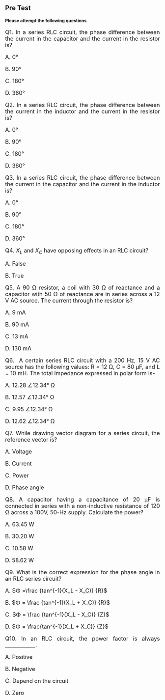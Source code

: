 
## Pre Test  
#### Please attempt the following questions

<div align="justify" style="font-size:18px;">

Q1. In a series RLC circuit, the phase difference between the current in the capacitor and the current in the resistor is?

A. 0°

B. 90°

C. 180°

D. 360°

Q2. In a series RLC circuit, the phase difference between the current in the inductor and the current in the resistor is?

A. 0°

B. 90°

C. 180°

D. 360°
 
Q3. In a series RLC circuit, the phase difference between the current in the capacitor and the current in the inductor is?

A. 0°

B. 90°

C. 180°

D. 360°

Q4. $X_L$ and $X_C$ have opposing effects in an RLC circuit?

A. False

B. True 
 
Q5. A 90 Ω resistor, a coil with 30 Ω of reactance and a capacitor with 50 Ω of reactance are in series across a 12 V AC source. The current through the resistor is?

A. 9 mA

B. 90 mA

C. 13 mA

D. 130 mA
 
Q6.  A certain series RLC circuit with a 200 Hz, 15 V AC source has the following values: R = 12 Ω, C = 80 μF, and L = 10 mH. The total Impedance expressed in polar form is-

A. 12.28 ∠12.34° Ω

B. 12.57 ∠12.34° Ω

C. 9.95 ∠12.34° Ω

D. 12.62 ∠12.34° Ω
 
Q7. While drawing vector diagram for a series circuit, the reference vector is?

A. Voltage

B. Current

C. Power

D. Phase angle
 
Q8. A capacitor having a capacitance of 20 μF is connected in series with a non-inductive resistance of 120 Ω across a 100V, 50-Hz supply. Calculate the power?

A. 63.45 W

B. 30.20 W

C. 10.58 W

D. 58.62 W

Q9. What is the correct expression for the phase angle in an RLC series circuit?

A. $Φ =\frac {tan^{-1}(X_L - X_C)} {R}$

B. $Φ = \frac {tan^{-1}(X_L + X_C)} {R}$

C. $Φ = \frac {tan^{-1}(X_L - X_C)} {Z}$

D. $Φ = \frac{tan^{-1}(X_L + X_C)} {Z}$

Q10. In an RLC circuit, the power factor is always ____________.

A. Positive

B. Negative

C. Depend on the circuit

D. Zero

</div>